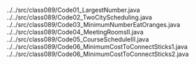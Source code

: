 ../../src/class089/Code01_LargestNumber.java
../../src/class089/Code02_TwoCityScheduling.java
../../src/class089/Code03_MinimumNumberEatOranges.java
../../src/class089/Code04_MeetingRoomsII.java
../../src/class089/Code05_CourseScheduleIII.java
../../src/class089/Code06_MinimumCostToConnectSticks1.java
../../src/class089/Code06_MinimumCostToConnectSticks2.java
